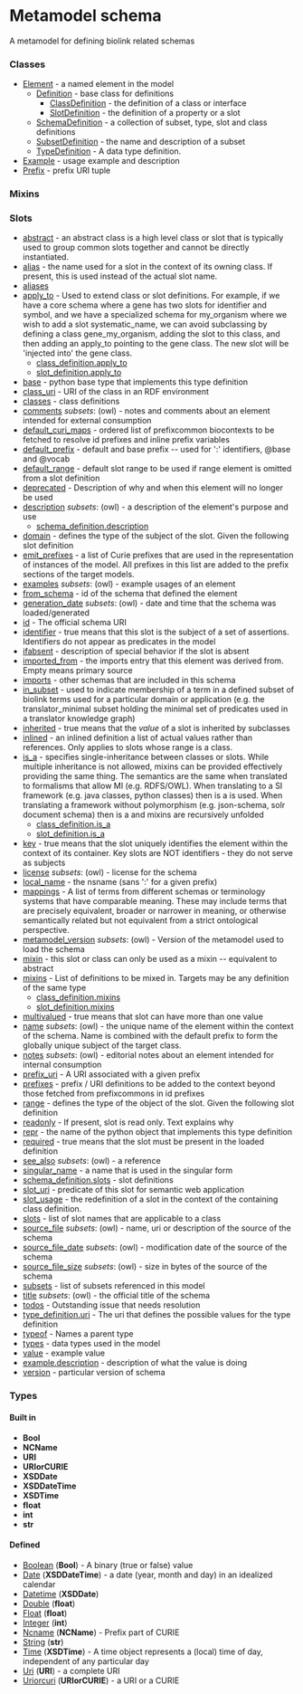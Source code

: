 # Metamodel schema


A metamodel for defining biolink related schemas

### Classes

 * [Element](Element.md) - a named element in the model
    * [Definition](Definition.md) - base class for definitions
       * [ClassDefinition](ClassDefinition.md) - the definition of a class or interface
       * [SlotDefinition](SlotDefinition.md) - the definition of a property or a slot
    * [SchemaDefinition](SchemaDefinition.md) - a collection of subset, type, slot and class definitions
    * [SubsetDefinition](SubsetDefinition.md) - the name and description of a subset
    * [TypeDefinition](TypeDefinition.md) - A data type definition.
 * [Example](Example.md) - usage example and description
 * [Prefix](Prefix.md) - prefix URI tuple
### Mixins

### Slots

 * [abstract](abstract.md) - an abstract class is a high level class or slot that is typically used to group common slots together and cannot be directly instantiated.
 * [alias](alias.md) - the name used for a slot in the context of its owning class.  If present, this is used instead of the actual slot name.
 * [aliases](aliases.md)
 * [apply_to](apply_to.md) - Used to extend class or slot definitions. For example, if we have a core schema where a gene has two slots for identifier and symbol, and we have a specialized schema for my_organism where we wish to add a slot systematic_name, we can avoid subclassing by defining a class gene_my_organism, adding the slot to this class, and then adding an apply_to pointing to the gene class. The new slot will be 'injected into' the gene class.
    * [class_definition.apply_to](class_definition_apply_to.md)
    * [slot_definition.apply_to](slot_definition_apply_to.md)
 * [base](base.md) - python base type that implements this type definition
 * [class_uri](class_uri.md) - URI of the class in an RDF environment
 * [classes](classes.md) - class definitions
 * [comments](comments.md) *subsets*: (owl) - notes and comments about an element intended for external consumption
 * [default_curi_maps](default_curi_maps.md) - ordered list of prefixcommon biocontexts to be fetched to resolve id prefixes and inline prefix variables
 * [default_prefix](default_prefix.md) - default and base prefix -- used for ':' identifiers, @base and @vocab
 * [default_range](default_range.md) - default slot range to be used if range element is omitted from a slot definition
 * [deprecated](deprecated.md) - Description of why and when this element will no longer be used
 * [description](description.md) *subsets*: (owl) - a description of the element's purpose and use
    * [schema_definition.description](schema_definition_description.md)
 * [domain](domain.md) - defines the type of the subject of the slot.  Given the following slot definition
 * [emit_prefixes](emit_prefixes.md) - a list of Curie prefixes that are used in the representation of instances of the model.  All prefixes in this list are added to the prefix sections of the target models.
 * [examples](examples.md) *subsets*: (owl) - example usages of an element
 * [from_schema](from_schema.md) - id of the schema that defined the element
 * [generation_date](generation_date.md) *subsets*: (owl) - date and time that the schema was loaded/generated
 * [id](id.md) - The official schema URI
 * [identifier](identifier.md) - true means that this slot is the subject of a set of assertions.  Identifiers do not appear as predicates in the model
 * [ifabsent](ifabsent.md) - description of special behavior if the slot is absent
 * [imported_from](imported_from.md) - the imports entry that this element was derived from.  Empty means primary source
 * [imports](imports.md) - other schemas that are included in this schema
 * [in_subset](in_subset.md) - used to indicate membership of a term in a defined subset of biolink terms used for a particular domain or application (e.g. the translator_minimal subset holding the minimal set of predicates used in a translator knowledge graph)
 * [inherited](inherited.md) - true means that the *value* of a slot is inherited by subclasses
 * [inlined](inlined.md) - an inlined definition a list of actual values rather than references.  Only applies to slots whose range is a class.
 * [is_a](is_a.md) - specifies single-inheritance between classes or slots. While multiple inheritance is not allowed, mixins can be provided effectively providing the same thing. The semantics are the same when translated to formalisms that allow MI (e.g. RDFS/OWL). When translating to a SI framework (e.g. java classes, python classes) then is a is used. When translating a framework without polymorphism (e.g. json-schema, solr document schema) then is a and mixins are recursively unfolded
    * [class_definition.is_a](class_definition_is_a.md)
    * [slot_definition.is_a](slot_definition_is_a.md)
 * [key](key.md) - true means that the slot uniquely identifies the element within the context of its container.  Key slots are NOT identifiers - they do not serve as subjects
 * [license](license.md) *subsets*: (owl) - license for the schema
 * [local_name](local_name.md) - the nsname (sans ':' for a given prefix)
 * [mappings](mappings.md) - A list of terms from different schemas or terminology systems that have comparable meaning. These may include terms that are precisely equivalent, broader or narrower in meaning, or otherwise semantically related but not equivalent from a strict ontological perspective.
 * [metamodel_version](metamodel_version.md) *subsets*: (owl) - Version of the metamodel used to load the schema
 * [mixin](mixin.md) - this slot or class can only be used as a mixin -- equivalent to abstract
 * [mixins](mixins.md) - List of definitions to be mixed in. Targets may be any definition of the same type
    * [class_definition.mixins](class_definition_mixins.md)
    * [slot_definition.mixins](slot_definition_mixins.md)
 * [multivalued](multivalued.md) - true means that slot can have more than one value
 * [name](name.md) *subsets*: (owl) - the unique name of the element within the context of the schema.  Name is combined with the default prefix to form the globally unique subject of the target class.
 * [notes](notes.md) *subsets*: (owl) - editorial notes about an element intended for internal consumption
 * [prefix_uri](prefix_uri.md) - A URI associated with a given prefix
 * [prefixes](prefixes.md) - prefix / URI definitions to be added to the context beyond those fetched from prefixcommons in id prefixes
 * [range](range.md) - defines the type of the object of the slot.  Given the following slot definition
 * [readonly](readonly.md) - If present, slot is read only.  Text explains why
 * [repr](repr.md) - the name of the python object that implements this type definition
 * [required](required.md) - true means that the slot must be present in the loaded definition
 * [see_also](see_also.md) *subsets*: (owl) - a reference
 * [singular_name](singular_name.md) - a name that is used in the singular form
 * [schema_definition.slots](slot_definitions.md) - slot definitions
 * [slot_uri](slot_uri.md) - predicate of this slot for semantic web application
 * [slot_usage](slot_usage.md) - the redefinition of a slot in the context of the containing class definition.
 * [slots](slots.md) - list of slot names that are applicable to a class
 * [source_file](source_file.md) *subsets*: (owl) - name, uri or description of the source of the schema
 * [source_file_date](source_file_date.md) *subsets*: (owl) - modification date of the source of the schema
 * [source_file_size](source_file_size.md) *subsets*: (owl) - size in bytes of the source of the schema
 * [subsets](subsets.md) - list of subsets referenced in this model
 * [title](title.md) *subsets*: (owl) - the official title of the schema
 * [todos](todos.md) - Outstanding issue that needs resolution
 * [type_definition.uri](type_uri.md) - The uri that defines the possible values for the type definition
 * [typeof](typeof.md) - Names a parent type
 * [types](types.md) - data types used in the model
 * [value](value.md) - example value
 * [example.description](value_description.md) - description of what the value is doing
 * [version](version.md) - particular version of schema
### Types

#### Built in

 * **Bool**
 * **NCName**
 * **URI**
 * **URIorCURIE**
 * **XSDDate**
 * **XSDDateTime**
 * **XSDTime**
 * **float**
 * **int**
 * **str**
#### Defined

 * [Boolean](Boolean.md)  (**Bool**)  - A binary (true or false) value
 * [Date](Date.md)  (**XSDDateTime**)  - a date (year, month and day) in an idealized calendar
 * [Datetime](Datetime.md)  (**XSDDate**) 
 * [Double](Double.md)  (**float**) 
 * [Float](Float.md)  (**float**) 
 * [Integer](Integer.md)  (**int**) 
 * [Ncname](Ncname.md)  (**NCName**)  - Prefix part of CURIE
 * [String](String.md)  (**str**) 
 * [Time](Time.md)  (**XSDTime**)  - A time object represents a (local) time of day, independent of any particular day
 * [Uri](Uri.md)  (**URI**)  - a complete URI
 * [Uriorcuri](Uriorcuri.md)  (**URIorCURIE**)  - a URI or a CURIE
